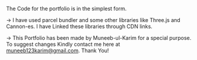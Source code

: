 The Code for the portfolio is in the simplest form.

-> I have used parcel bundler and some other libraries like Three.js and Cannon-es. I have Linked these libraries through CDN links.

-> This Portfolio has been made by Muneeb-ul-Karim for a special purpose. To suggest changes Kindly contact me here at muneeb123karim@gmail.com. Thank You!
